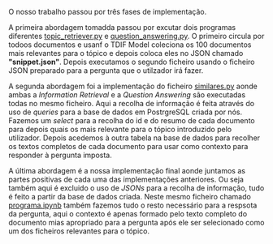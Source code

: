 O nosso trabalho passou por três fases de implementação. 

A primeira abordagem tomadda passou por excutar dois programas diferentes [topic_retriever.py](topic_retriever.py) e [question_answering.py](question_answering.py). O primeiro circula por todoos documentos e usanf o TDIF Model coleciona os 100 documentos mais relevantes para o tópico e depois coloca eles no JSON chamado **"snippet.json"**. Depois executamos o segundo ficheiro usando o ficheiro JSON preparado para a pergunta que o utilzador irá fazer.

A segunda abordagem foi a implementação do ficheiro [similares.py](similares.py) aonde ambas a *Information Retrieval* e a *Question Answering* são executadas todas no mesmo ficheiro. Aqui a recolha de informação é feita através do uso de *queries* para a base de dados em PostrgreSQL criada por nós. Fazemos um *select* para a recolha do id e do resumo de cada documento para depois quais os mais relevante para o tópico introduzido pelo utilizador. Depois acedemos à outra tabela na base de dados para recolher os textos completos de cada documento para usar como contexto para responder à pergunta imposta.

A última abordagem é a nossa implementação final aonde juntamos as partes positivas de cada uma das implementações anteriores. Ou seja também aqui é excluido o uso de *JSONs* para a recolha de informação, tudo é feito a partir da base de dados criada. Neste mesmo ficheiro chamado [programa.ipynb](programa.ipynb) também fazemos tudo o resto necessário para a respsota da pergunta, aqui o contexto é apenas formado pelo texto completo do documento mias apropriado para a pergunta após ele ser selecionado como um dos ficheiros relevantes para o tópico.